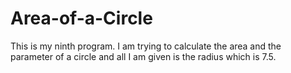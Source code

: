 # Area-of-a-Circle
This is my ninth program. I am trying to calculate the area and the parameter of a circle and all I am given is the radius which is 7.5. 

